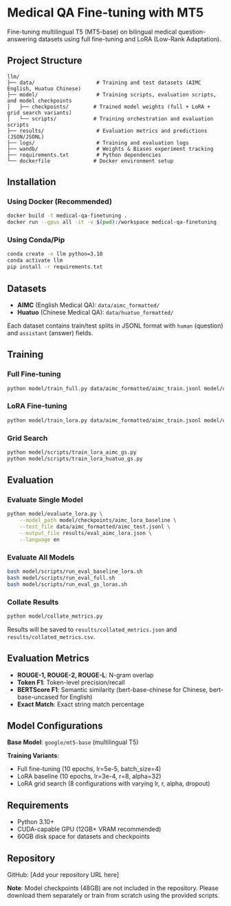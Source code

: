 # Medical QA Fine-tuning with MT5

Fine-tuning multilingual T5 (MT5-base) on bilingual medical question-answering datasets using full fine-tuning and LoRA (Low-Rank Adaptation).

## Project Structure

```
llm/
├── data/                    # Training and test datasets (AIMC English, Huatuo Chinese)
├── model/                   # Training scripts, evaluation scripts, and model checkpoints
│   ├── checkpoints/        # Trained model weights (full + LoRA + grid search variants)
│   └── scripts/            # Training orchestration and evaluation scripts
├── results/                 # Evaluation metrics and predictions (JSON/JSONL)
├── logs/                    # Training and evaluation logs
├── wandb/                   # Weights & Biases experiment tracking
├── requirements.txt         # Python dependencies
└── dockerfile              # Docker environment setup
```

## Installation

### Using Docker (Recommended)

```bash
docker build -t medical-qa-finetuning .
docker run --gpus all -it -v $(pwd):/workspace medical-qa-finetuning
```

### Using Conda/Pip

```bash
conda create -n llm python=3.10
conda activate llm
pip install -r requirements.txt
```

## Datasets

- **AIMC** (English Medical QA): `data/aimc_formatted/`
- **Huatuo** (Chinese Medical QA): `data/huatuo_formatted/`

Each dataset contains train/test splits in JSONL format with `human` (question) and `assistant` (answer) fields.

## Training

### Full Fine-tuning
```bash
python model/train_full.py data/aimc_formatted/aimc_train.jsonl model/checkpoints/aimc_full
```

### LoRA Fine-tuning
```bash
python model/train_lora.py data/aimc_formatted/aimc_train.jsonl model/checkpoints/aimc_lora_baseline
```

### Grid Search
```bash
python model/scripts/train_lora_aimc_gs.py
python model/scripts/train_lora_huatuo_gs.py
```

## Evaluation

### Evaluate Single Model
```bash
python model/evaluate_lora.py \
    --model_path model/checkpoints/aimc_lora_baseline \
    --test_file data/aimc_formatted/aimc_test.jsonl \
    --output_file results/eval_aimc_lora.json \
    --language en
```

### Evaluate All Models
```bash
bash model/scripts/run_eval_baseline_lora.sh
bash model/scripts/run_eval_full.sh
bash model/scripts/run_eval_gs_loras.sh
```

### Collate Results
```bash
python model/collate_metrics.py
```

Results will be saved to `results/collated_metrics.json` and `results/collated_metrics.csv`.

## Evaluation Metrics

- **ROUGE-1, ROUGE-2, ROUGE-L**: N-gram overlap
- **Token F1**: Token-level precision/recall
- **BERTScore F1**: Semantic similarity (bert-base-chinese for Chinese, bert-base-uncased for English)
- **Exact Match**: Exact string match percentage

## Model Configurations

**Base Model**: `google/mt5-base` (multilingual T5)

**Training Variants**:
- Full fine-tuning (10 epochs, lr=5e-5, batch_size=4)
- LoRA baseline (10 epochs, lr=3e-4, r=8, alpha=32)
- LoRA grid search (8 configurations with varying lr, r, alpha, dropout)

## Requirements

- Python 3.10+
- CUDA-capable GPU (12GB+ VRAM recommended)
- 60GB disk space for datasets and checkpoints

## Repository

GitHub: [Add your repository URL here]

**Note**: Model checkpoints (48GB) are not included in the repository. Please download them separately or train from scratch using the provided scripts.
